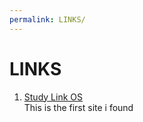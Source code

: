 ```yaml
---
permalink: LINKS/
---
```


[Study Link OS]: https://studylinkclasses.com/index.php/courses/operating-system

# LINKS

1. [Study Link OS] <br>
This is the first site i found
